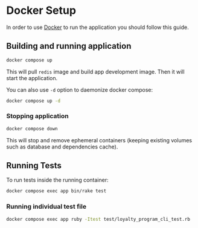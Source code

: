 # Docker Setup

In order to use [Docker](https://www.docker.com/)
to run the application you should follow this guide.

## Building and running application

```bash
docker compose up
```

This will pull `redis` image and build app development image.
Then it will start the application.

You can also use `-d` option to daemonize docker compose:

```bash
docker compose up -d
```

### Stopping application

```bash
docker compose down
```

This will stop and remove ephemeral containers (keeping
existing volumes such as database and dependencies cache).

## Running Tests

To run tests inside the running container:

```bash
docker compose exec app bin/rake test
```

### Running individual test file

```bash
docker compose exec app ruby -Itest test/loyalty_program_cli_test.rb
```
